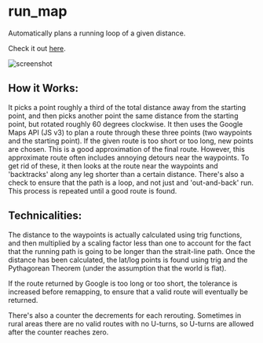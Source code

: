 run_map
=======

Automatically plans a running loop of a given distance.

Check it out [here](http://ben_eysenbach.neocities.org/run_map.html).

![screenshot](https://raw.github.com/ben-eysenbach/run_map/master/Screenshot.png)

How it Works:
---------
It picks a point roughly a third of the total distance away from the starting point, and then picks another point the same distance from the starting point, but rotated roughly 60 degrees clockwise.  It then uses the Google Maps API (JS v3) to plan a route through these three points (two waypoints and the starting point).  If the given route is too short or too long, new points are chosen.  This is a good approximation of the final route.  However, this approximate route often includes annoying detours near the waypoints.  To get rid of these, it then looks at the route near the waypoints and 'backtracks' along any leg shorter than a certain distance.  There's also a check to ensure that the path is a loop, and not just and 'out-and-back' run.  This process is repeated until a good route is found.

Technicalities:
---------
The distance to the waypoints is actually calculated using trig functions, and then multiplied by a scaling factor less than one to account for the fact that the running path is going to be longer than the strait-line path.  Once the distance has been calculated, the lat/log points is found using trig and the Pythagorean Theorem (under the assumption that the world is flat).

If the route returned by Google is too long or too short, the tolerance is increased before remapping, to ensure that a valid route will eventually be returned.

There's also a counter the decrements for each rerouting.  Sometimes in rural areas there are no valid routes with no U-turns, so U-turns are allowed after the counter reaches zero.

